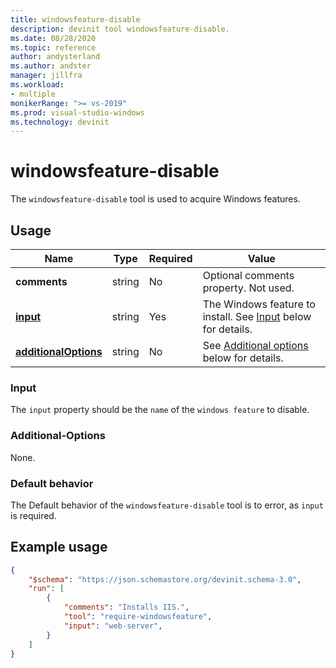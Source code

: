 ```yaml
---
title: windowsfeature-disable
description: devinit tool windowsfeature-disable.
ms.date: 08/28/2020
ms.topic: reference
author: andysterland
ms.author: andster
manager: jillfra
ms.workload:
- multiple
monikerRange: ">= vs-2019"
ms.prod: visual-studio-windows
ms.technology: devinit
---
```

# windowsfeature-disable

The `windowsfeature-disable` tool is used to acquire Windows features.

## Usage

| Name                                             | Type   | Required | Value                                                                  |
|--------------------------------------------------|--------|----------|------------------------------------------------------------------------|
| **comments**                                     | string | No       | Optional comments property. Not used.                                  |
| [**input**](#input)                              | string | Yes      | The Windows feature to install. See [Input](#input) below for details. |
| [**additionalOptions**](#additional-options)     | string | No       | See [Additional options](#additional-options) below for details.       |

### Input

The `input` property should be the `name` of the `windows feature` to disable.

### Additional-Options

None.

### Default behavior

The Default behavior of the `windowsfeature-disable` tool is to error, as `input` is required.

## Example usage

```json
{
    "$schema": "https://json.schemastore.org/devinit.schema-3.0",
    "run": [
        {
            "comments": "Installs IIS.",
            "tool": "require-windowsfeature",
            "input": "web-server",
        }
    ]
}
```
